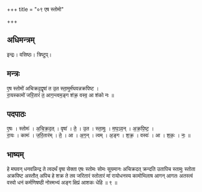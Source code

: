 +++
title = "०९ एष स्तोमो"

+++
## अधिमन्त्रम्
इन्द्रः। वसिष्ठः। त्रिष्टुप्।

## मन्त्रः
ए॒ष स्तोमो॑ अचिक्रद॒द्वृषा॑ त उ॒त स्ता॒मुर्म॑घवन्नक्रपिष्ट ।  
रा॒यस्कामो॑ जरि॒तारं॑ त॒ आग॒न्त्वम॒ङ्ग श॑क्र॒ वस्व॒ आ श॑को नः ॥

## पदपाठः
ए॒षः । स्तोमः॑ । अ॒चि॒क्र॒द॒त् । वृषा॑ । ते॒ । उ॒त । स्ता॒मुः । म॒घ॒ऽव॒न् । अ॒क्र॒पि॒ष्ट॒ ।  
रा॒यः । कामः॑ । ज॒रि॒तार॑म् । ते॒ । आ । अ॒ग॒न् । त्वम् । अ॒ङ्ग । श॒क्र॒ । वस्वः॑ । आ । श॒कः॒ । नः॒ ॥

## भाष्यम्
हे मघवन् धनवन्निन्द्र ते त्वदर्थं वृषा सेक्ता एषः स्तोमः सोमः सूयमानः अचिक्रदत् क्रन्दति उतापिच स्तामुः स्तोता अक्रपिष्ट अस्तौत् अपिच हे शक्र ते तव जरितारं स्तोतारं मां रायोधनस्य कामोभिलाष आगन् आगतः अतस्त्वं वस्वो धनं कर्मणिषष्ठी नोस्मभ्यं अङ्ग क्षिप्रं आशकः धेहि ॥ ९ ॥